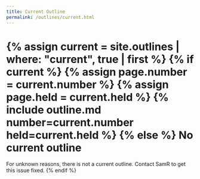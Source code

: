 ```yaml
---
title: Current Outline
permalink: /outlines/current.html
---
```

{% assign current = site.outlines | where: "current", true | first %}
{% if current %}
{% assign page.number = current.number %}
{% assign page.held = current.held %}
{% include outline.md number=current.number  held=current.held %}
{% else %}
No current outline
=================

For unknown reasons, there is not a current outline.  Contact SamR to
get this issue fixed.
{% endif %}
